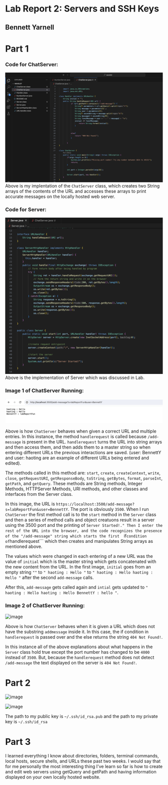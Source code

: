 # Lab Report 2: Servers and SSH Keys
## Bennett Yarnell 



# Part 1


### Code for ChatServer:
![image](codeitself.png)
Above is my implentation of the ```ChatServer``` class, which creates two String arrays of the contents of the URL and accesses these arrays to print accurate messages on the locally hosted web server.

### Code for Server:
![image](Server.png)
Above is the implementation of Server which was discussed in Lab.

### Image 1 of ChatServer Running:
![image](serverRunning.png)

Above is how ```ChatServer``` behaves when given a correct URL and multiple entries. In this instance, the method ```handlerequest``` is called because ```/add-message``` is present in the URL. ```handlerequest``` turns the URL into string arrays and then access them, and then adds them to a master string so when entering different URLs the previous interactions are saved. (user: BennettY and user: haoting are an example of different URLs being entered and edited). 

The methods called in this method are:
```start```,  ```create```, ```createContext```, ```write```, ```close```, ```getRequestURI```, ```getResponseBody```, ```toString```, ```getBytes```, ```format```, ```parseInt```, ```getPath```, and ```getQuery```.
These methods are String methods, Integer Methods, HTTPServer Methods, URI methods, and other classes and interfaces from the Server class. 

In this image, the URL is ```https://localhost:3500/add-message?s=labReportFun&user=BennettY```. The port is obviously ```3500```. When I run ```ChatServer``` the first method call is to the ```start``` method in the ```Server``` class and then a series of method calls and object creatuons result in a server using the 3500 port and the printing of ```Server Started!." Then I enter the rest of the URL into the browser, and the code recognizes the presence of the "/add-message" string which starts the first  ```if``` condition of ```handlerequest``` which then creates and manipulates String arrays as mentioned above. 

The values which were changed in each entering of a new URL was the value of ```initial``` which is the master string which gets concatenated with the new content from the URL. In the first image, ```initial``` goes from an empty string ```""``` to ```" haoting : Hello "``` to ```" haoting : Hello haoting : Hello "``` after the second ```add-message``` calls. 

After this, ```add-message``` gets called again and ```intial``` gets updated to ```" haoting : Hello haoting : Hello BennettY : hello "```.



### Image 2 of ChatServer Running:
![image](failedURL.png)

Above is how ```ChatServer``` behaves when it is given a URL which does not have the substring ```addmessage``` inside it. In this case, the if condition in ```handlerequest``` is passed over and the else returns the string ```404 Not Found!```.

In this instance all of the above explanations about what happens in the ```Server``` class hold true except the port number has changed to be ```4000``` instead of ```3500```. But, because the ```handlerequest``` method does not detect ```/add-message``` the text displayed on the server is ```404 Not Found!```.

# Part 2

![image](newphoto.png)

![image](lastphoto.png)

The path to my public key is ```~/.ssh/id_rsa.pub``` and the path to my private key is ```~/.ssh/id_rsa```


# Part 3

I learned everything I know about directories, folders, terminal commands, local hosts, secure shells, and URLs these past two weeks. I would say that for me personally the most interesting thing I've learn so far is how to create and edit web servers using getQuery and getPath and having information displayed on your own locally hosted website. 







